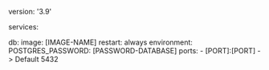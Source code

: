 version: '3.9'

services:

  db:
    image: [IMAGE-NAME]
    restart: always
    environment:
      POSTGRES_PASSWORD: [PASSWORD-DATABASE]
    ports:
      - [PORT]:[PORT] -> Default 5432